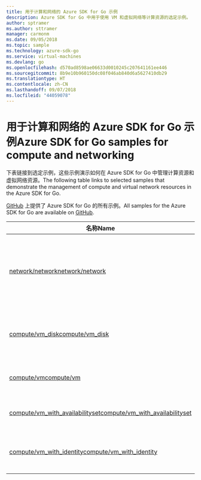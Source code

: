 ```yaml
---
title: 用于计算和网络的 Azure SDK for Go 示例
description: Azure SDK for Go 中用于使用 VM 和虚拟网络等计算资源的选定示例。
author: sptramer
ms.author: sttramer
manager: carmonm
ms.date: 09/05/2018
ms.topic: sample
ms.technology: azure-sdk-go
ms.service: virtual-machines
ms.devlang: go
ms.openlocfilehash: d570ad8598ae06633d0010245c207641161ee446
ms.sourcegitcommit: 8b9e10b960150dc08f046ab840d6a5627410db29
ms.translationtype: HT
ms.contentlocale: zh-CN
ms.lasthandoff: 09/07/2018
ms.locfileid: "44059078"
---
```

# <a name="azure-sdk-for-go-samples-for-compute-and-networking"></a><span data-ttu-id="41474-103">用于计算和网络的 Azure SDK for Go 示例</span><span class="sxs-lookup"><span data-stu-id="41474-103">Azure SDK for Go samples for compute and networking</span></span>

<span data-ttu-id="41474-104">下表链接到选定示例，这些示例演示如何在 Azure SDK for Go 中管理计算资源和虚拟网络资源。</span><span class="sxs-lookup"><span data-stu-id="41474-104">The following table links to selected samples that demonstrate the management of compute and virtual network resources in the Azure SDK for Go.</span></span>

<span data-ttu-id="41474-105">[GitHub](https://github.com/Azure-Samples/azure-sdk-for-go-samples) 上提供了 Azure SDK for Go 的所有示例。</span><span class="sxs-lookup"><span data-stu-id="41474-105">All samples for the Azure SDK for Go are available on [GitHub](https://github.com/Azure-Samples/azure-sdk-for-go-samples).</span></span>

| <span data-ttu-id="41474-106">名称</span><span class="sxs-lookup"><span data-stu-id="41474-106">Name</span></span> | <span data-ttu-id="41474-107">Description</span><span class="sxs-lookup"><span data-stu-id="41474-107">Description</span></span> |
|------|-------------|
| [<span data-ttu-id="41474-108">network/network</span><span class="sxs-lookup"><span data-stu-id="41474-108">network/network</span></span>](https://github.com/Azure-Samples/azure-sdk-for-go-samples/blob/master/network/network.go) | <span data-ttu-id="41474-109">创建、更新、删除和查询网络资源，包括虚拟网络、子网和网络安全组。</span><span class="sxs-lookup"><span data-stu-id="41474-109">Create, update, delete, and query network resources including virtual networks, subnets, and network security groups.</span></span> |
| [<span data-ttu-id="41474-110">compute/vm_disk</span><span class="sxs-lookup"><span data-stu-id="41474-110">compute/vm_disk</span></span>](https://github.com/Azure-Samples/azure-sdk-for-go-samples/blob/master/compute/vm_disk.go) | <span data-ttu-id="41474-111">为 VM 创建、附加、分离、更新和加密数据磁盘。</span><span class="sxs-lookup"><span data-stu-id="41474-111">Create, attach, detach, update, and encrypt data disks for a VM.</span></span> |
| [<span data-ttu-id="41474-112">compute/vm</span><span class="sxs-lookup"><span data-stu-id="41474-112">compute/vm</span></span>](https://github.com/Azure-Samples/azure-sdk-for-go-samples/blob/master/compute/vm.go) | <span data-ttu-id="41474-113">创建、更新、停用和管理 VM。</span><span class="sxs-lookup"><span data-stu-id="41474-113">Create, update, deactivate, and manage VMs.</span></span> |
| [<span data-ttu-id="41474-114">compute/vm_with_availabilityset</span><span class="sxs-lookup"><span data-stu-id="41474-114">compute/vm_with_availabilityset</span></span>](https://github.com/Azure-Samples/azure-sdk-for-go-samples/blob/master/compute/vm_with_availabilityset.go) | <span data-ttu-id="41474-115">为 VM 创建可用性集和加载负载均衡器。</span><span class="sxs-lookup"><span data-stu-id="41474-115">Create availability sets and load balancers for VMs.</span></span> |
| [<span data-ttu-id="41474-116">compute/vm_with_identity</span><span class="sxs-lookup"><span data-stu-id="41474-116">compute/vm_with_identity</span></span>](https://github.com/Azure-Samples/azure-sdk-for-go-samples/blob/master/compute/vm_with_identity.go) | <span data-ttu-id="41474-117">为 VM 创建和管理托管服务标识 (MSI)。</span><span class="sxs-lookup"><span data-stu-id="41474-117">Create and manage Managed Service Identities (MSIs) for VMs.</span></span> |
